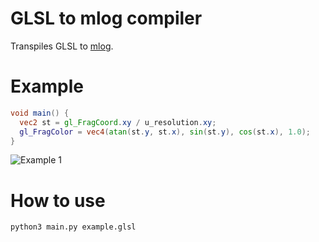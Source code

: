 # GLSL to mlog compiler
Transpiles GLSL to [mlog](https://mindustrygame.github.io/wiki/logic/0-introduction/).

# Example
```glsl
void main() {
  vec2 st = gl_FragCoord.xy / u_resolution.xy;
  gl_FragColor = vec4(atan(st.y, st.x), sin(st.y), cos(st.x), 1.0);
}
```
![Example 1](https://i.imgur.com/biLiCM7.png)

# How to use
```shell
python3 main.py example.glsl
```
